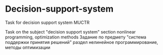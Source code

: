 # Decision-support-system
Task for decision support system MUCTR


Task on the subject "decision support system" section nonlinear programming, optimization methods
Задание по предмету "система поддержки принятия решений" раздел нелинейное программирование, методы оптимизации
